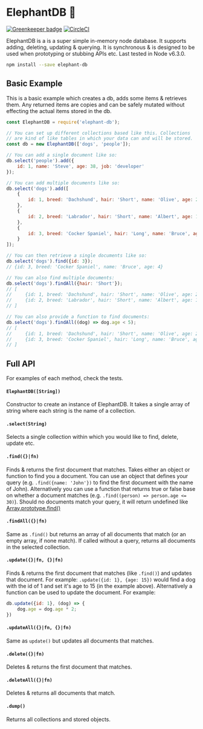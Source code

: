 
# ElephantDB 🐘

[![Greenkeeper badge](https://badges.greenkeeper.io/mattvagni/elephant-db.svg)](https://greenkeeper.io/) [![CircleCI](https://circleci.com/gh/mattvagni/elephant-db.svg?style=svg)](https://circleci.com/gh/mattvagni/elephant-db)

ElephantDB is a is a super simple in-memory node database. It supports adding, deleting, updating & querying. It is synchronous & is designed to be used when prototyping or stubbing APIs etc. Last tested in Node v6.3.0.
```bash
npm install --save elephant-db
```

## Basic Example
This is a basic example which creates a db, adds some items & retrieves them. Any returned items are copies and can be safely mutated without effecting the actual items stored in the db.

```js
const ElephantDB = require('elephant-db');

// You can set up different collections based like this. Collections
// are kind of like tables in which your data can and will be stored.
const db = new ElephantDB(['dogs', 'people']);

// You can add a single document like so:
db.select('people').add({
    id: 1, name: 'Steve', age: 38, job: 'developer'
});

// You can add multiple documents like so:
db.select('dogs').add([
    {
        id: 1, breed: 'Dachshund', hair: 'Short', name: 'Olive', age: 2
    },
    {
        id: 2, breed: 'Labrador', hair: 'Short', name: 'Albert', age: 10
    },
    {
        id: 3, breed: 'Cocker Spaniel', hair: 'Long', name: 'Bruce', age: 4
    }
]);

// You can then retrieve a single documents like so:
db.select('dogs').find({id: 3});
// {id: 3, breed: 'Cocker Spaniel', name: 'Bruce', age: 4}

// You can also find multiple documents:
db.select('dogs').findAll({hair: 'Short'});
// [
//     {id: 1, breed: 'Dachshund', hair: 'Short', name: 'Olive', age: 2},
//     {id: 2, breed: 'Labrador', hair: 'Short', name: 'Albert', age: 10}
// ]

// You can also provide a function to find documents:
db.select('dogs').findAll((dog) => dog.age < 5);
// [
//     {id: 1, breed: 'Dachshund', hair: 'Short', name: 'Olive', age: 2},
//     {id: 3, breed: 'Cocker Spaniel', hair: 'Long', name: 'Bruce', age: 4}
// ]
```

## Full API
For examples of each method, check the tests.

#### `ElephantDB([String])`
Constructor to create an instance of ElephantDB. It takes a single array of string where each string is the name of a collection.

#### `.select(String)`
Selects a single collection within which you would like to find, delete, update etc.

#### `.find({}|fn)`
Finds & returns the first document that matches. Takes either an object or function to find you a document. You can use an object that defines your query (e.g. `.find({name: 'John'})` to find the first document with the name of John). Alternatively you can use a function that returns true or false base on whether a document matches (e.g. `.find((person) => person.age <= 30)`). Should no documents match your query, it will return undefined like [Array.prototype.find()](https://developer.mozilla.org/en/docs/Web/JavaScript/Reference/Global_Objects/Array/find)

#### `.findAll({}|fn)`
Same as `.find()` but returns an array of all documents that match (or an empty array, if none match). If called without a query, returns all documents in the selected collection.

#### `.update({}|fn, {}|fn)`
Finds & returns the first document that matches (like `.find()`) and updates that document. For example: `.update({id: 1}, {age: 15})` would find a dog with the id of 1 and set it's age to 15 (in the example above). Alternatively a function can be used to update the document. For example: 
```js
db.update({id: 1}, (dog) => { 
    dog.age = dog.age * 2; 
})
```


#### `.updateAll({}|fn, {}|fn)`
Same as `update()` but updates all documents that matches.

#### `.delete({}|fn)`
Deletes & returns the first document that matches.

#### `.deleteAll({}|fn)`
Deletes & returns all documents that match.

#### `.dump()`
Returns all collections and stored objects.

